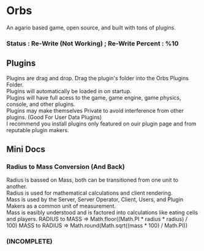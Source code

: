 # Orbs
An agario based game, open source, and built with tons of plugins.
### Status : Re-Write (Not Working) ; Re-Write Percent : %10

## Plugins
Plugins are drag and drop. Drag the plugin's folder into the Orbs Plugins Folder. <br>
Plugins will automatically be loaded in on startup. <br>
Plugins will have full acess to the game, game engine, game physics, console, and other plugins. <br>
Plugins may make themselves Private to avoid interference from other plugins. (Good For User Data Plugins) <br>
I recommend you install plugins only featured on ouir plugin page and from reputable plugin makers.

## Mini Docs
### Radius to Mass Conversion (And Back)
Radius is bassed on Mass, both can be transitioned from one unit to another. <br>
Radius is used for mathematical calculations and client rendering. <br>
Mass is used by the Server, Server Operator, Client, Users, and Plugin Makers as a common unit of measurement. <br>
Mass is easibly understood and is factored into calculations like eating cells and players.
RADIUS to MASS => Math.floor((Math.PI * radius * radius) / 100)
MASS to RADIUS => Math.round(Math.sqrt((mass * 100) / Math.PI))
### (INCOMPLETE)
